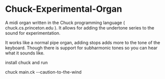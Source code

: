 # Chuck-Experimental-Organ
A midi organ written in the Chuck programming language ( chuck.cs.princeton.edu ). It allows for adding the undertone series to the sound for experimentation.

It works like a normal pipe organ, adding stops adds more to the tone of the keyboard. Though there is support for subharmonic tones so you can hear what it sounds like.

install chuck and run

chuck main.ck --caution-to-the-wind


